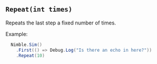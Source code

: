 ## `Repeat(int times)`

Repeats the last step a fixed number of times.

Example:

```csharp
  Nimble.Sim()
    .First(() => Debug.Log("Is there an echo in here?"))
    .Repeat(10)
```